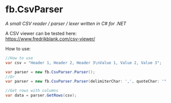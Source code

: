 # fb.CsvParser

*A small CSV reader / parser / lexer written in C# for .NET*

A CSV viewer can be tested here:  
https://www.fredrikblank.com/csv-viewer/  

How to use:  

```csharp
//How to use
var csv = "Header 1, Header 2, Header 3\nValue 1, Value 2, Value 3";

var parser = new fb.CsvParser.Parser();
//Or
var parser = new fb.CsvParser.Parser(delimiterChar: ',', quoteChar: '"');

//Get rows with columns
var data = parser.GetRows(csv);
```